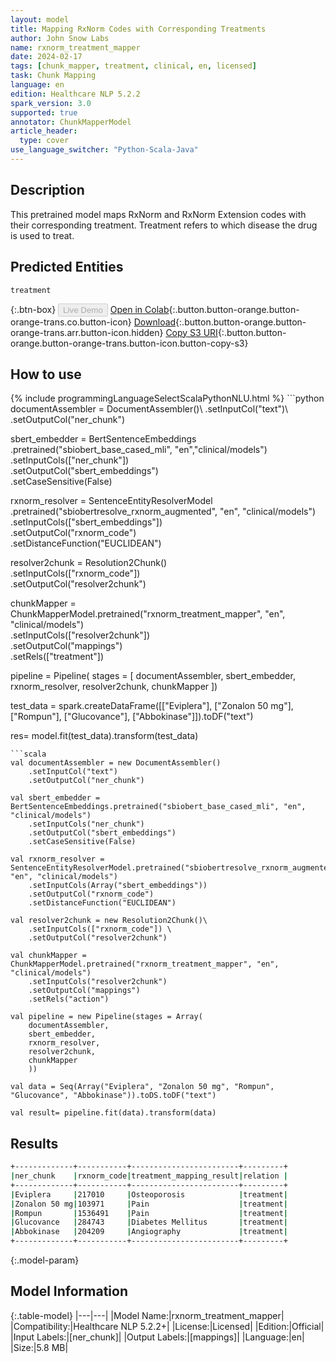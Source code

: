 ```yaml
---
layout: model
title: Mapping RxNorm Codes with Corresponding Treatments
author: John Snow Labs
name: rxnorm_treatment_mapper
date: 2024-02-17
tags: [chunk_mapper, treatment, clinical, en, licensed]
task: Chunk Mapping
language: en
edition: Healthcare NLP 5.2.2
spark_version: 3.0
supported: true
annotator: ChunkMapperModel
article_header:
  type: cover
use_language_switcher: "Python-Scala-Java"
---
```


## Description

This pretrained model maps RxNorm and RxNorm Extension codes with their corresponding treatment. Treatment refers to which disease the drug is used to treat.

## Predicted Entities

`treatment`

{:.btn-box}
<button class="button button-orange" disabled>Live Demo</button>
[Open in Colab](https://colab.research.google.com/github/JohnSnowLabs/spark-nlp-workshop/blob/master/tutorials/Certification_Trainings/Healthcare/26.Chunk_Mapping.ipynb){:.button.button-orange.button-orange-trans.co.button-icon}
[Download](https://s3.amazonaws.com/auxdata.johnsnowlabs.com/clinical/models/rxnorm_treatment_mapper_en_5.2.2_3.0_1708129769960.zip){:.button.button-orange.button-orange-trans.arr.button-icon.hidden}
[Copy S3 URI](s3://auxdata.johnsnowlabs.com/clinical/models/rxnorm_treatment_mapper_en_5.2.2_3.0_1708129769960.zip){:.button.button-orange.button-orange-trans.button-icon.button-copy-s3}

## How to use



<div class="tabs-box" markdown="1">
{% include programmingLanguageSelectScalaPythonNLU.html %}
```python
documentAssembler = DocumentAssembler()\
      .setInputCol("text")\
      .setOutputCol("ner_chunk")

sbert_embedder = BertSentenceEmbeddings\
      .pretrained("sbiobert_base_cased_mli", "en","clinical/models")\
      .setInputCols(["ner_chunk"])\
      .setOutputCol("sbert_embeddings")\
      .setCaseSensitive(False)
    
rxnorm_resolver = SentenceEntityResolverModel\
      .pretrained("sbiobertresolve_rxnorm_augmented", "en", "clinical/models")\
      .setInputCols(["sbert_embeddings"])\
      .setOutputCol("rxnorm_code")\
      .setDistanceFunction("EUCLIDEAN")

resolver2chunk = Resolution2Chunk()\
    .setInputCols(["rxnorm_code"]) \
    .setOutputCol("resolver2chunk")

chunkMapper = ChunkMapperModel.pretrained("rxnorm_treatment_mapper", "en", "clinical/models")\
      .setInputCols(["resolver2chunk"])\
      .setOutputCol("mappings")\
      .setRels(["treatment"])

pipeline = Pipeline(
    stages = [
        documentAssembler,
        sbert_embedder,
        rxnorm_resolver,
        resolver2chunk,
        chunkMapper
        ])

test_data = spark.createDataFrame([["Eviplera"], ["Zonalon 50 mg"], ["Rompun"], ["Glucovance"], ["Abbokinase"]]).toDF("text")

res= model.fit(test_data).transform(test_data)
```
```scala
val documentAssembler = new DocumentAssembler()
    .setInputCol("text")
    .setOutputCol("ner_chunk")

val sbert_embedder = BertSentenceEmbeddings.pretrained("sbiobert_base_cased_mli", "en", "clinical/models")
    .setInputCols("ner_chunk")
    .setOutputCol("sbert_embeddings")
    .setCaseSensitive(False)

val rxnorm_resolver = SentenceEntityResolverModel.pretrained("sbiobertresolve_rxnorm_augmented", "en", "clinical/models")
    .setInputCols(Array("sbert_embeddings"))
    .setOutputCol("rxnorm_code")
    .setDistanceFunction("EUCLIDEAN")

val resolver2chunk = new Resolution2Chunk()\
    .setInputCols(["rxnorm_code"]) \
    .setOutputCol("resolver2chunk")

val chunkMapper = ChunkMapperModel.pretrained("rxnorm_treatment_mapper", "en", "clinical/models")
    .setInputCols("resolver2chunk")
    .setOutputCol("mappings")
    .setRels("action")

val pipeline = new Pipeline(stages = Array(
    documentAssembler,
    sbert_embedder,
    rxnorm_resolver,
    resolver2chunk,
    chunkMapper
    ))

val data = Seq(Array("Eviplera", "Zonalon 50 mg", "Rompun", "Glucovance", "Abbokinase")).toDS.toDF("text")

val result= pipeline.fit(data).transform(data)
```
</div>

## Results

```bash
+-------------+-----------+------------------------+---------+
|ner_chunk    |rxnorm_code|treatment_mapping_result|relation |
+-------------+-----------+------------------------+---------+
|Eviplera     |217010     |Osteoporosis            |treatment|
|Zonalon 50 mg|103971     |Pain                    |treatment|
|Rompun       |1536491    |Pain                    |treatment|
|Glucovance   |284743     |Diabetes Mellitus       |treatment|
|Abbokinase   |204209     |Angiography             |treatment|
+-------------+-----------+------------------------+---------+
```

{:.model-param}
## Model Information

{:.table-model}
|---|---|
|Model Name:|rxnorm_treatment_mapper|
|Compatibility:|Healthcare NLP 5.2.2+|
|License:|Licensed|
|Edition:|Official|
|Input Labels:|[ner_chunk]|
|Output Labels:|[mappings]|
|Language:|en|
|Size:|5.8 MB|
